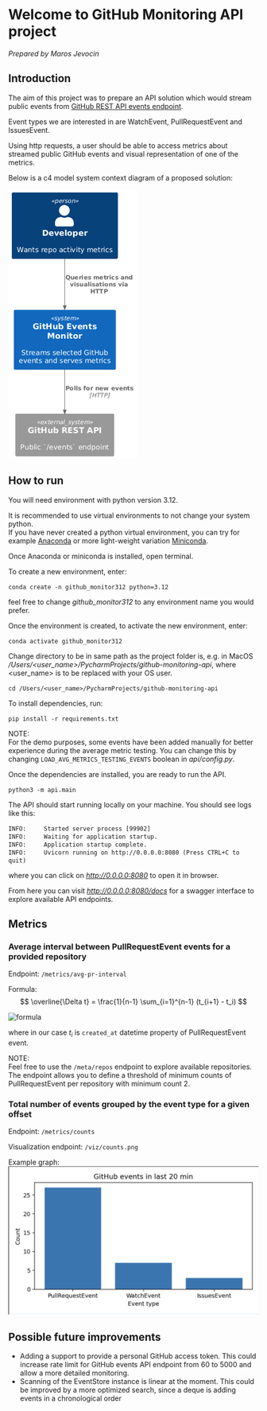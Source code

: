 # Welcome to GitHub Monitoring API project
*Prepared by Maros Jevocin*

## Introduction
The aim of this project was to prepare an API solution which would stream public events from [GitHub REST API events endpoint](https://docs.github.com/en/rest/activity/events?apiVersion=2022-11-28).

Event types we are interested in are WatchEvent, PullRequestEvent and IssuesEvent.

Using http requests, a user should be able to access metrics about streamed public GitHub events and visual representation of one of the metrics.

Below is a c4 model system context diagram of a proposed solution:

![c4 model level 1 diagram](/c4_system.png)

## How to run
You will need environment with python version 3.12.

It is recommended to use virtual environments to not change your system python.
<br/>If you have never created a python virtual environment, you can try for example [Anaconda](https://www.anaconda.com/download)  or more light-weight variation [Miniconda](https://www.anaconda.com/docs/getting-started/miniconda/main).

Once Anaconda or miniconda is installed, open terminal.

To create a new environment, enter:
```commandline
conda create -n github_monitor312 python=3.12
```
feel free to change *github_monitor312* to any environment name you would prefer.

Once the environment is created, to activate the new environment, enter:
```commandline
conda activate github_monitor312
```

Change directory to be in same path as the project folder is, e.g. in MacOS */Users/<user_name>/PycharmProjects/github-monitoring-api*, where <user_name> is to be replaced with your OS user.
```commandline
cd /Users/<user_name>/PycharmProjects/github-monitoring-api
```

To install dependencies, run:
```commandline
pip install -r requirements.txt
```

NOTE:
<br/>For the demo purposes, some events have been added manually for better experience during the average metric testing. You can change this by changing `LOAD_AVG_METRICS_TESTING_EVENTS` boolean in *api/config.py*.

Once the dependencies are installed, you are ready to run the API.
```commandline
python3 -m api.main
```

The API should start running locally on your machine.
You should see logs like this:
```commandline
INFO:     Started server process [99902]
INFO:     Waiting for application startup.
INFO:     Application startup complete.
INFO:     Uvicorn running on http://0.0.0.0:8080 (Press CTRL+C to quit)
```
where you can click on *http://0.0.0.0:8080* to open it in browser.

From here you can visit *http://0.0.0.0:8080/docs* for a swagger interface to explore available API endpoints.

## Metrics
### Average interval between PullRequestEvent events for a provided repository

Endpoint: `/metrics/avg-pr-interval`

Formula:
$$
\overline{\Delta t} = \frac{1}{n-1} \sum_{i=1}^{n-1} (t_{i+1} - t_i)
$$

![formula](https://latex.codecogs.com/svg.image?\bg{white}\dpi{160}\overline{\Delta%20t}%20=%20\frac{1}{n-1}%20\sum_{i=1}^{n-1}%20(t_{i+1}%20-%20t_i))



where in our case $t_i$ is `created_at` datetime property of PullRequestEvent event.

NOTE:
<br/>Feel free to use the `/meta/repos` endpoint to explore available repositories. The endpoint allows you to define a threshold of minimum counts of PullRequestEvent per repository with minimum count 2.

### Total number of events grouped by the event type for a given offset

Endpoint: `/metrics/counts`

Visualization endpoint: `/viz/counts.png`

Example graph:
![Count grouped by event type for provided offset](count_groupby_eventtype.png)

## Possible future improvements
- Adding a support to provide a personal GitHub access token. This could increase rate limit for GitHub events API endpoint from 60 to 5000 and allow a more detailed monitoring.
- Scanning of the EventStore instance is linear at the moment. This could be improved by a more optimized search, since a deque is adding events in a chronological order